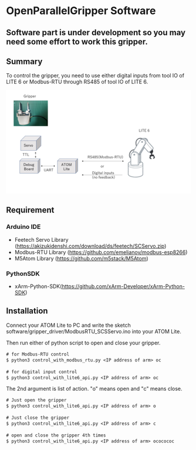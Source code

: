 # OpenParallelGripper Software
## Software part is under development so you may need some effort to work this gripper.

## Summary
To control the gripper, you need to use either digital inputs from tool IO of LITE 6 or Modbus-RTU through RS485 of tool IO of LITE 6.

![](./Communication_between_gripper_robot.jpg "Gripper-Arm communication")

## Requirement

### Arduino IDE
- Feetech Servo Library (https://akizukidenshi.com/download/ds/feetech/SCServo.zip)
- Modbus-RTU Library (https://github.com/emelianov/modbus-esp8266)
- M5Atom Library (https://github.com/m5stack/M5Atom)

### PythonSDK
- xArm-Python-SDK(https://github.com/xArm-Developer/xArm-Python-SDK)

## Installation
Connect your ATOM Lite to PC and write the sketch software/gripper_driver/ModbusRTU_SCSServo.ino into your ATOM Lite.

Then run either of python script to open and close your gripper.

```
# for Modbus-RTU control
$ python3 control_with_modbus_rtu.py <IP address of arm> oc

# for digital input control
$ python3 control_with_lite6_api.py <IP address of arm> oc
```

The 2nd argument is list of action. "o" means open and "c" means close.
```
# Just open the gripper
$ python3 control_with_lite6_api.py <IP address of arm> o

# Just close the gripper
$ python3 control_with_lite6_api.py <IP address of arm> c

# open and close the gripper 4th times
$ python3 control_with_lite6_api.py <IP address of arm> ococococ
```